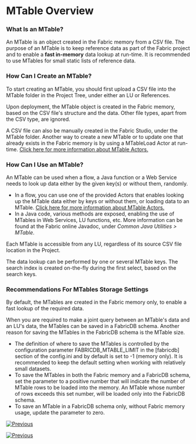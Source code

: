 # MTable Overview

### What Is an MTable?

An MTable is an object created in the Fabric memory from a CSV file. The purpose of an MTable is to keep reference data as part of the Fabric project and to enable a **fast in-memory** data lookup at run-time. It is recommended to use MTables for small static lists of reference data.

### How Can I Create an MTable?

To start creating an MTable, you should first upload a CSV file into the MTable folder in the Project Tree, under either an LU or References. 

Upon deployment, the MTable object is created in the Fabric memory, based on the CSV file's structure and the data. Other file types, apart from the CSV type, are ignored.

A CSV file can also be manually created in the Fabric Studio, under the MTable folder. Another way to create a new MTable or to update one that already exists in the Fabric memory is by using a MTableLoad Actor at run-time. [Click here for more information about MTable Actors.](/articles/19_Broadway/actors/09_MTable_actors.md)

### How Can I Use an MTable?

An MTable can be used when a flow, a Java function or a Web Service needs to look up data either by the given key(s) or without them, randomly. 

* In a flow, you can use one of the provided Actors that enables looking up the MTable data either by keys or without them, or loading data to an MTable. [Click here for more information about MTable Actors.](/articles/19_Broadway/actors/09_MTable_actors.md)
* In a Java code, various methods are exposed, enabling the use of MTables in Web Services, LU functions, etc. More information can be found at the Fabric online Javadoc, under *Common Java Utilities > MTable*.

Each MTable is accessible from any LU, regardless of its source CSV file location in the Project.

The data lookup can be performed by one or several MTable keys. The search index is created on-the-fly during the first select, based on the search keys. 

### Recommendations For MTables Storage Settings

By default, the MTables are created in the Fabric memory only, to enable a fast lookup of the required data. 

When you are required to make a joint query between an MTable's data and an LU's data, the MTables can be saved in a FabricDB schema. Another reason for saving the MTables in the FabricDB schema is the MTable size. 

* The definition of where to save the MTables is controlled by the configuration parameter FABRICDB_MTABLE_LIMIT in the [fabricdb] section of the config.ini and by default is set to -1 (memory only). It is recommended to keep the default setting when working with relatively small datasets.
* To save the MTables in both the Fabric memory and a FabricDB schema, set the parameter to a positive number that will indicate the number of MTable rows to be loaded into the memory. An MTable whose number of rows exceeds this set number, will be loaded only into the FabricDB schema.
* To save an MTable in a FabricDB schema only, without Fabric memory usage, update the parameter to zero.



[![Previous](/articles/images/Previous.png)](01_translations_overview_and_use_cases.md)

</web>

<studio>

[![Previous](/articles/images/Previous.png)](05_translations_code_examples.md)

</studio>
